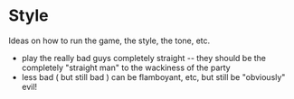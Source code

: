 Style
=====

Ideas on how to run the game, the style, the tone, etc.

- play the really bad guys completely straight -- they should be the completely
  "straight man" to the wackiness of the party 
- less bad ( but still bad ) can be flamboyant, etc, but still be "obviously" evil!
